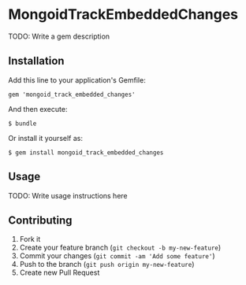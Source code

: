 # MongoidTrackEmbeddedChanges

TODO: Write a gem description

## Installation

Add this line to your application's Gemfile:

    gem 'mongoid_track_embedded_changes'

And then execute:

    $ bundle

Or install it yourself as:

    $ gem install mongoid_track_embedded_changes

## Usage

TODO: Write usage instructions here

## Contributing

1. Fork it
2. Create your feature branch (`git checkout -b my-new-feature`)
3. Commit your changes (`git commit -am 'Add some feature'`)
4. Push to the branch (`git push origin my-new-feature`)
5. Create new Pull Request
